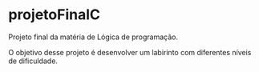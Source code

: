 # projetoFinalC
Projeto final da matéria de Lógica de programação.

O objetivo desse projeto é desenvolver um labirinto com diferentes níveis de dificuldade.
